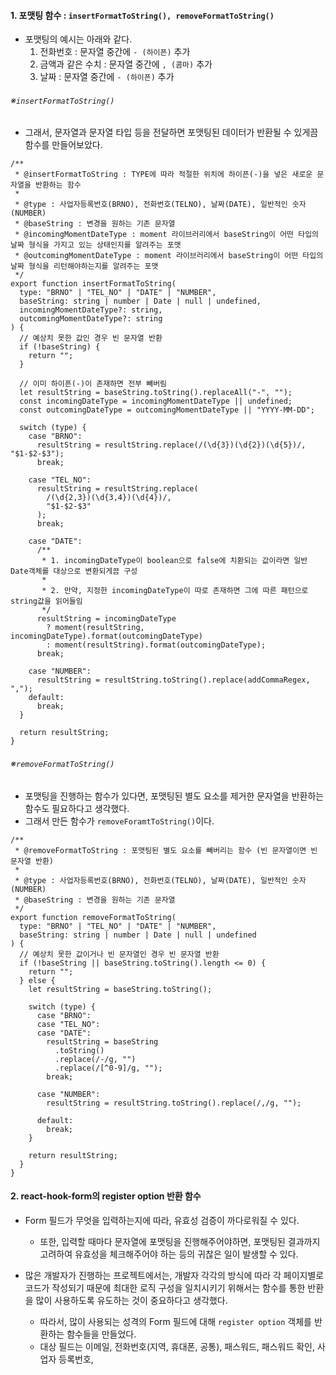 
#### 1. 포맷팅 함수 : `insertFormatToString(), removeFormatToString()`

- 포맷팅의 예시는 아래와 같다.
	1. 전화번호 : 문자열 중간에 `- (하이픈)` 추가
	2. 금액과 같은 수치 : 문자열 중간에 `, (콤마)` 추가
	3. 날짜 : 문자열 중간에 `- (하이픈)` 추가

###### ※`insertFormatToString()`
- 그래서, 문자열과 문자열 타입 등을 전달하면 포맷팅된 데이터가 반환될 수 있게끔 함수를 만들어보았다.

```tsx
/**
 * @insertFormatToString : TYPE에 따라 적절한 위치에 하이픈(-)을 넣은 새로운 문자열을 반환하는 함수
 *
 * @type : 사업자등록번호(BRNO), 전화번호(TELNO), 날짜(DATE), 일반적인 숫자(NUMBER)
 * @baseString : 변경을 원하는 기존 문자열
 * @incomingMomentDateType : moment 라이브러리에서 baseString이 어떤 타입의 날짜 형식을 가지고 있는 상태인지를 알려주는 포맷
 * @outcomingMomentDateType : moment 라이브러리에서 baseString이 어떤 타입의 날짜 형식을 리턴해야하는지를 알려주는 포맷
 */
export function insertFormatToString(
  type: "BRNO" | "TEL_NO" | "DATE" | "NUMBER",
  baseString: string | number | Date | null | undefined,
  incomingMomentDateType?: string,
  outcomingMomentDateType?: string
) {
  // 예상치 못한 값인 경우 빈 문자열 반환
  if (!baseString) {
    return "";
  }

  // 이미 하이픈(-)이 존재하면 전부 빼버림
  let resultString = baseString.toString().replaceAll("-", "");
  const incomingDateType = incomingMomentDateType || undefined;
  const outcomingDateType = outcomingMomentDateType || "YYYY-MM-DD";

  switch (type) {
    case "BRNO":
      resultString = resultString.replace(/(\d{3})(\d{2})(\d{5})/, "$1-$2-$3");
      break;

    case "TEL_NO":
      resultString = resultString.replace(
        /(\d{2,3})(\d{3,4})(\d{4})/,
        "$1-$2-$3"
      );
      break;

    case "DATE":
      /**
       * 1. incomingDateType이 boolean으로 false에 치환되는 값이라면 일반 Date객체를 대상으로 변환되게끔 구성
       *
       * 2. 만약, 지정한 incomingDateType이 따로 존재하면 그에 따른 패턴으로 string값을 읽어들임
       */
      resultString = incomingDateType
        ? moment(resultString, incomingDateType).format(outcomingDateType)
        : moment(resultString).format(outcomingDateType);
      break;

    case "NUMBER":
      resultString = resultString.toString().replace(addCommaRegex, ",");
    default:
      break;
  }

  return resultString;
}
```

###### ※`removeFormatToString()`
- 포맷팅을 진행하는 함수가 있다면, 포맷팅된 별도 요소를 제거한 문자열을 반환하는 함수도 필요하다고 생각했다.
- 그래서 만든 함수가 `removeForamtToString()`이다.

```tsx
/**
 * @removeFormatToString : 포맷팅된 별도 요소를 빼버리는 함수 (빈 문자열이면 빈 문자열 반환)
 *
 * @type : 사업자등록번호(BRNO), 전화번호(TELNO), 날짜(DATE), 일반적인 숫자(NUMBER)
 * @baseString : 변경을 원하는 기존 문자열
 */
export function removeFormatToString(
  type: "BRNO" | "TEL_NO" | "DATE" | "NUMBER",
  baseString: string | number | Date | null | undefined
) {
  // 예상치 못한 값이거나 빈 문자열인 경우 빈 문자열 반환
  if (!baseString || baseString.toString().length <= 0) {
    return "";
  } else {
    let resultString = baseString.toString();

    switch (type) {
      case "BRNO":
      case "TEL_NO":
      case "DATE":
        resultString = baseString
          .toString()
          .replace(/-/g, "")
          .replace(/[^0-9]/g, "");
        break;

      case "NUMBER":
        resultString = resultString.toString().replace(/,/g, "");

      default:
        break;
    }

    return resultString;
  }
}
```


#### 2. react-hook-form의 register option 반환 함수 

- Form 필드가 무엇을 입력하는지에 따라, 유효성 검증이 까다로워질 수 있다.
	- 또한, 입력할 때마다 문자열에 포맷팅을 진행해주어야하면, 포맷팅된 결과까지 고려하여 유효성을 체크해주어야 하는 등의 귀찮은 일이 발생할 수 있다.

- 많은 개발자가 진행하는 프로젝트에서는, 개발자 각각의 방식에 따라 각 페이지별로 코드가 작성되기 때문에 최대한 로직 구성을 일치시키기 위해서는 함수를 통한 반환을 많이 사용하도록 유도하는 것이 중요하다고 생각했다.
	- 따라서, 많이 사용되는 성격의 Form 필드에 대해 `register option` 객체를 반환하는 함수들을 만들었다.
	- 대상 필드는 이메일, 전화번호(지역, 휴대폰, 공통), 패스워드, 패스워드 확인, 사업자 등록번호, 
